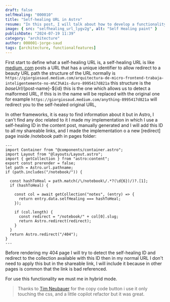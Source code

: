 ```yaml
---
draft: false
selfHealing: "000010"
title: "Self-healing URL in Astro"
resume: "In this post, I will talk about how to develop a functionality of self-healing URL in Astro project with a simple approach "
image: { src: "selfhealing_url_lygv2g", alt: "Self Healing paint" }
publishDate: "2024-07-19 11:39"
category: "architecture"
author: 000001-jorge-saud
tags: [architecture, functionalfeatures]
---
```


First start to define what a self-healing URL is, a self-healing URL is like [medium. com](https://giorgiosaud.medium.com) posts a URL that has a unique identifier to allow redirect to a beauty URL path the structure of the URL normally is `https://giorgiosaud.medium.com/arquitectura-de-micro-frontend-trabaja-inteligentemente-no-m%C3%A1s-duro-8995417d821a` this structure is the ${baseUrl}/${post-name}-${id} this is the one which allows us to detect a malformed URL, if this is in the name will be replaced with the original one for example `https://giorgiosaud.medium.com/anything-8995417d821a` will redirect you to the self-healed original URL,

In other frameworks, it is easy to find information about it but in Astro, I can't find any doc related to it I made my implementation in which I use a self-healing ID in the content post, manually generated and I will add this ID to all my shareable links, and I made the implementation o a new [redirect] page inside /notebook path in pages folder:

```astro
---
import Container from "@components/container.astro";
import Layout from "@layouts/Layout.astro";
import { getCollection } from "astro:content";
export const prerender = false;
let path = Astro.url.pathname;
if (path.includes("/notebook/")) {

  const hashToHeal = path.match(/\/notebook\/.*?(\d{6})/)?.[1];
  if (hashToHeal) {

    const col = await getCollection("notes", (entry) => {
      return entry.data.selfHealing === hashToHeal;
    });

    if (col.length) {
      const redirect = "/notebook/" + col[0].slug;
      return Astro.redirect(redirect);
    }
  }
  return Astro.redirect("/404");
}
---
```

Before rendering my 404 page I will try to detect the self-healing ID and redirect to the collection available with this ID then in my normal URL I don't need to apply this but in the shareable link, I will include it because in other pages is common that the link is bad referenced.

For use this functionality we must me in hybrid mode.

> Thanks to [Tim Neubauer](https://timneubauer.dev/blog/copy-code-button-in-astro/) for the copy code button i use it only touching the css, and a little copilot refactor but it was great.
